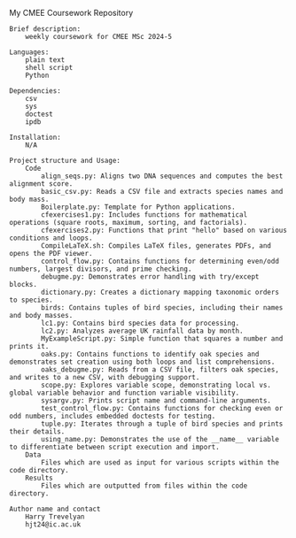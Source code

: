 My CMEE Coursework Repository

    Brief description: 
        weekly coursework for CMEE MSc 2024-5

    Languages: 
        plain text
        shell script
        Python

    Dependencies: 
        csv
        sys
        doctest
        ipdb

    Installation: 
        N/A

    Project structure and Usage: 
        Code
            align_seqs.py: Aligns two DNA sequences and computes the best alignment score.
            basic_csv.py: Reads a CSV file and extracts species names and body mass.
            Boilerplate.py: Template for Python applications.
            cfexercises1.py: Includes functions for mathematical operations (square roots, maximum, sorting, and factorials).
            cfexercises2.py: Functions that print "hello" based on various conditions and loops.
            CompileLaTeX.sh: Compiles LaTeX files, generates PDFs, and opens the PDF viewer.
            control_flow.py: Contains functions for determining even/odd numbers, largest divisors, and prime checking.
            debugme.py: Demonstrates error handling with try/except blocks.
            dictionary.py: Creates a dictionary mapping taxonomic orders to species.
            birds: Contains tuples of bird species, including their names and body masses.
            lc1.py: Contains bird species data for processing.
            lc2.py: Analyzes average UK rainfall data by month.
            MyExampleScript.py: Simple function that squares a number and prints it.
            oaks.py: Contains functions to identify oak species and demonstrates set creation using both loops and list comprehensions.
            oaks_debugme.py: Reads from a CSV file, filters oak species, and writes to a new CSV, with debugging support.
            scope.py: Explores variable scope, demonstrating local vs. global variable behavior and function variable visibility.
            sysargv.py: Prints script name and command-line arguments.
            test_control_flow.py: Contains functions for checking even or odd numbers, includes embedded doctests for testing.
            tuple.py: Iterates through a tuple of bird species and prints their details.
            using_name.py: Demonstrates the use of the __name__ variable to differentiate between script execution and import.
        Data
            Files which are used as input for various scripts within the code directory.
        Results
            Files which are outputted from files within the code directory.

    Author name and contact
        Harry Trevelyan
        hjt24@ic.ac.uk